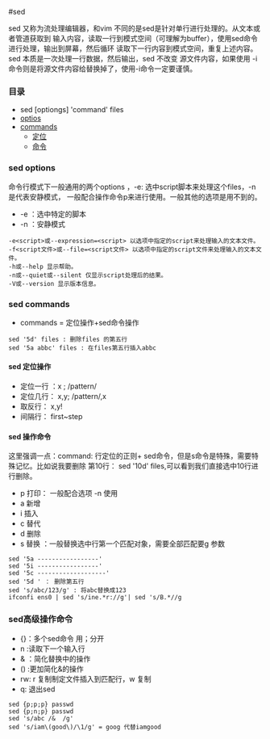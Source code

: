 #sed

sed 又称为流处理编辑器，和vim 不同的是sed是针对单行进行处理的。从文本或者管道获取到
输入内容，读取一行到模式空间（可理解为buffer），使用sed命令进行处理，输出到屏幕，然后循环
读取下一行内容到模式空间，重复上述内容。sed 本质是一次处理一行数据，然后输出，sed 不改变
源文件内容，如果使用 -i命令则是将源文件内容给替换掉了，使用-i命令一定要谨慎。
### 目录
 - sed [optiongs] 'command' files
 - [optios](####options)
 - [commands](####commands)    
    - [定位](####定位)
    - [命令](####命令)
    
### sed options
命令行模式下一般通用的两个options ，-e: 选中script脚本来处理这个files，-n 是代表安静模式，
一般配合操作命令p来进行使用。一般其他的选项是用不到的。
  - -e ：选中特定的脚本
  - -n ：安静模式

````
-e<script>或--expression=<script> 以选项中指定的script来处理输入的文本文件。
-f<script文件>或--file=<script文件> 以选项中指定的script文件来处理输入的文本文件。
-h或--help 显示帮助。
-n或--quiet或--silent 仅显示script处理后的结果。
-V或--version 显示版本信息。
````
### sed commands
- commands = 定位操作+sed命令操作
````
sed '5d' files : 删除files 的第五行
sed '5a abbc' files : 在files第五行插入abbc
````
#### sed 定位操作
- 定位一行 ：x ; /pattern/
- 定位几行： x,y; /pattern/,x
- 取反行： x,y!
- 间隔行： first~step 
#### sed 操作命令
这里强调一点：command: 行定位的正则+ sed命令，但是s命令是特殊，需要特殊记忆。比如说我要删除
第10行： sed '10d' files,可以看到我们直接选中10行进行删除。 

- p 打印： 一般配合选项 -n 使用
- a 新增  
- i 插入
- c 替代
- d 删除
- s 替换 ：一般替换选中行第一个匹配对象，需要全部匹配要g 参数
````
sed '5a -----------------'
sed '5i -----------------'
sed '5c -------------------'
sed '5d ' ： 删除第五行
sed 's/abc/123/g' : 将abc替换成123
ifconfi ens0 | sed 's/ine.*r://g'| sed 's/B.*//g
````
### sed高级操作命令
- {}：多个sed命令 用；分开
- n :读取下一个输入行
- & ：简化替换中的操作
- () :更加简化&的操作
- rw: r 复制制定文件插入到匹配行，w 复制
- q: 退出sed 

````
sed {p;p;p} passwd
sed {p;n;p} passwd
sed 's/abc /&  /g' 
sed 's/iam\(good\)/\1/g' = goog 代替iamgood
````